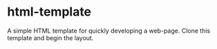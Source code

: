 # html-template
A simple HTML template for quickly developing a web-page. Clone this template and begin the layout.
